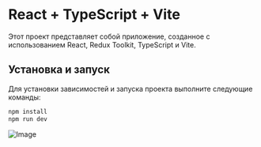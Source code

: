 # React + TypeScript + Vite

Этот проект представляет собой приложение, созданное с использованием React, Redux Toolkit, TypeScript и Vite.

## Установка и запуск

Для установки зависимостей и запуска проекта выполните следующие команды:

```sh
npm install
npm run dev
```

![Image]()
